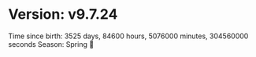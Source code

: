 # Version: v9.7.24
Time since birth: 3525 days, 84600 hours, 5076000 minutes, 304560000 seconds
Season: Spring 🌸
